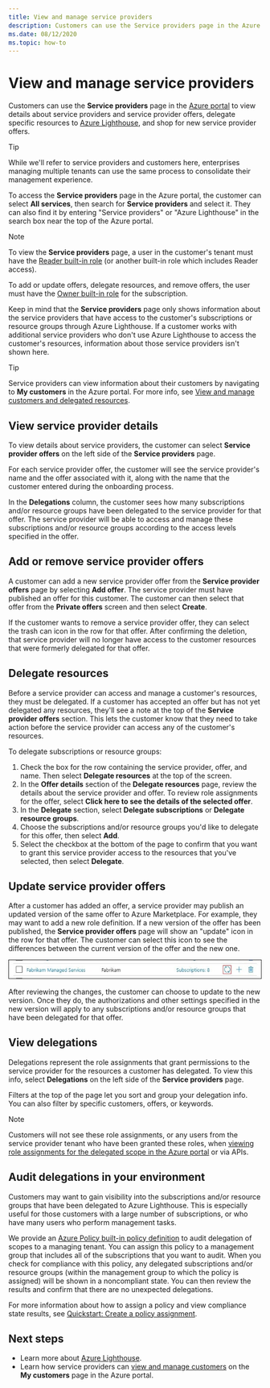 ```yaml
---
title: View and manage service providers
description: Customers can use the Service providers page in the Azure portal to view info about service providers, service provider offers, and delegated resources.
ms.date: 08/12/2020
ms.topic: how-to
---
```

# View and manage service providers

Customers can use the **Service providers** page in the [Azure portal](https://portal.azure.com) to view details about service providers and service provider offers, delegate specific resources to [Azure Lighthouse](../overview.md), and shop for new service provider offers.

> [!TIP]
> While we'll refer to service providers and customers here, enterprises managing multiple tenants can use the same process to consolidate their management experience.

To access the **Service providers** page in the Azure portal, the customer can select **All services**, then search for **Service providers** and select it. They can also find it by entering "Service providers" or "Azure Lighthouse" in the search box near the top of the Azure portal.

> [!NOTE]
> To view the **Service providers** page, a user in the customer's tenant must have the [Reader built-in role](../../role-based-access-control/built-in-roles.md#reader) (or another built-in role which includes Reader access).
>
> To add or update offers, delegate resources, and remove offers, the user must have the [Owner built-in role](../../role-based-access-control/built-in-roles.md#owner) for the subscription.

Keep in mind that the **Service providers** page only shows information about the service providers that have access to the customer's subscriptions or resource groups through Azure Lighthouse. If a customer works with additional service providers who don't use Azure Lighthouse to access the customer's resources, information about those service providers isn't shown here.

> [!TIP]
> Service providers can view information about their customers by navigating to **My customers** in the Azure portal. For more info, see [View and manage customers and delegated resources](view-manage-customers.md).

## View service provider details

To view details about service providers, the customer can select **Service provider offers** on the left side of the **Service providers** page.

For each service provider offer, the customer will see the service provider's name and the offer associated with it, along with the name that the customer entered during the onboarding process.

In the **Delegations** column, the customer sees how many subscriptions and/or resource groups have been delegated to the service provider for that offer. The service provider will be able to access and manage these subscriptions and/or resource groups according to the access levels specified in the offer.

## Add or remove service provider offers

A customer can add a new service provider offer from the **Service provider offers** page by selecting **Add offer**. The service provider must have published an offer for this customer. The customer can then select that offer from the **Private offers** screen and then select **Create**.

If the customer wants to remove a service provider offer, they can select the trash can icon in the row for that offer. After confirming the deletion, that service provider will no longer have access to the customer resources that were formerly delegated for that offer.

## Delegate resources

Before a service provider can access and manage a customer's resources, they must be delegated. If a customer has accepted an offer but has not yet delegated any resources, they'll see a note at the top of the **Service provider offers** section. This lets the customer know that they need to take action before the service provider can access any of the customer's resources.

To delegate subscriptions or resource groups:

1. Check the box for the row containing the service provider, offer, and name. Then select **Delegate resources** at the top of the screen.
1. In the **Offer details** section of the **Delegate resources** page, review the details about the service provider and offer. To review role assignments for the offer, select **Click here to see the details of the selected offer**.
1. In the **Delegate** section, select **Delegate subscriptions** or **Delegate resource groups**.
1. Choose the subscriptions and/or resource groups you'd like to delegate for this offer, then select **Add**.
1. Select the checkbox at the bottom of the page to confirm that you want to grant this service provider access to the resources that you've selected, then select **Delegate**.

## Update service provider offers

After a customer has added an offer, a service provider may publish an updated version of the same offer to Azure Marketplace. For example, they may want to add a new role definition. If a new version of the offer has been published, the **Service provider offers** page will show an "update" icon in the row for that offer. The customer can select this icon to see the differences between the current version of the offer and the new one.

 ![Update offer icon](../media/update-offer.jpg)

After reviewing the changes, the customer can choose to update to the new version. Once they do, the authorizations and other settings specified in the new version will apply to any subscriptions and/or resource groups that have been delegated for that offer.

## View delegations

Delegations represent the role assignments that grant permissions to the service provider for the resources a customer has delegated. To view this info, select **Delegations** on the left side of the **Service providers** page.

Filters at the top of the page let you sort and group your delegation info. You can also filter by specific customers, offers, or keywords.

> [!NOTE]
> Customers will not see these role assignments, or any users from the service provider tenant who have been granted these roles, when [viewing role assignments for the delegated scope in the Azure portal](../../role-based-access-control/role-assignments-list-portal.md#list-role-assignments-at-a-scope) or via APIs.

## Audit delegations in your environment

Customers may want to gain visibility into the subscriptions and/or resource groups that have been delegated to Azure Lighthouse. This is especially useful for those customers with a large number of subscriptions, or who have many users who perform management tasks.

We provide an [Azure Policy built-in policy definition](../../governance/policy/samples/built-in-policies.md#lighthouse) to audit delegation of scopes to a managing tenant. You can assign this policy to a management group that includes all of the subscriptions that you want to audit. When you check for compliance with this policy, any delegated subscriptions and/or resource groups (within the management group to which the policy is assigned) will be shown in a noncompliant state. You can then review the results and confirm that there are no unexpected delegations.

For more information about how to assign a policy and view compliance state results, see [Quickstart: Create a policy assignment](../../governance/policy/assign-policy-portal.md).

## Next steps

- Learn more about [Azure Lighthouse](../overview.md).
- Learn how service providers can [view and manage customers](view-manage-customers.md) on the **My customers** page in the Azure portal.
